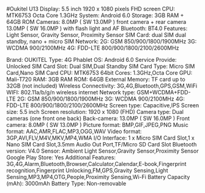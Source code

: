 #Oukitel U13
Display: 5.5 inch 1920 x 1080 pixels FHD screen
CPU: MTK6753 Octa Core 1.3GHz
System: Android 6.0
Storage: 3GB RAM + 64GB ROM
Cameras: 8.0MP ( SW 13.0MP ) front camera + rear camera 13.0MP ( SW 16.0MP ) with flash light and AF 
Bluetooth: BT4.0
Features: Light Sensor, Gravity Sensor, Proximity Sensor
SIM Card: dual SIM dual standby, nano + micro SIM
Network: 
2G: GSM 850/900/1800/1900MHz
3G: WCDMA 900/2100MHz
4G: FDD-LTE 800/900/1800/2100/2600MHz
 
Brand: OUKITEL
Type: 4G Phablet
OS: Android 6.0
Service Provide: Unlocked
SIM Card Slot: Dual SIM,Dual Standby
SIM Card Type: Micro SIM Card,Nano SIM Card
CPU: MTK6753 64bit
Cores: 1.3GHz,Octa Core
GPU: Mali-T720
RAM: 3GB RAM
ROM: 64GB
External Memory: TF card up to 32GB (not included)
Wireless Connectivity: 3G,4G,Bluetooth,GPS,GSM,WiFi
WIFI: 802.11a/b/g/n wireless internet
Network type: GSM+WCDMA+FDD-LTE
2G: GSM 850/900/1800/1900MHz
3G: WCDMA 900/2100MHz
4G: FDD-LTE 800/900/1800/2100/2600MHz
Screen type: Capacitive,IPS
Screen size: 5.5 inch
Screen resolution: 1920 x 1080 (FHD)
Camera type: Dual cameras (one front one back)
Back-camera: 13.0MP ( SW 16.0MP )
Front camera: 8.0MP ( SW 13.0MP )
Picture format: BMP,GIF,JPEG,PNG
Music format: AAC,AMR,FLAC,MP3,OGG,WAV
Video format: 3GP,AVI,FLV,M4V,MKV,MP4,WMA
I/O Interface: 1 x Micro SIM Card Slot,1 x Nano SIM Card Slot,3.5mm Audio Out Port,TF/Micro SD Card Slot
Bluetooth version: V4.0
Sensor: Ambient Light Sensor,Gravity Sensor,Proximity Sensor
Google Play Store: Yes
Additional Features: 3G,4G,Alarm,Bluetooth,Browser,Calculator,Calendar,E-book,Fingerprint recognition,Fingerprint Unlocking,FM,GPS,Gravity Sensing,Light Sensing,MP3,MP4,OTG,People,Proximity Sensing,Wi-Fi
Battery Capacity (mAh): 3000mAh
Battery Type: Non-removable
